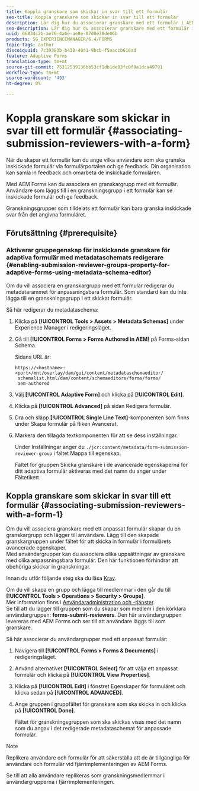 ```yaml
---
title: Koppla granskare som skickar in svar till ett formulär
seo-title: Koppla granskare som skickar in svar till ett formulär
description: Lär dig hur du associerar granskare med ett formulär i AEM Forms. Associerade granskare granskar ett formulär som skickats via formulärportalen.
seo-description: Lär dig hur du associerar granskare med ett formulär i AEM Forms. Associerade granskare granskar ett formulär som skickats via formulärportalen.
uuid: 66834c2b-ae70-4a6e-ae8e-07d0e38de06b
products: SG_EXPERIENCEMANAGER/6.4/FORMS
topic-tags: author
discoiquuid: 7c39383b-b430-40a1-9bcb-f5aaccb616ad
feature: Adaptive Forms
translation-type: tm+mt
source-git-commit: 75312539136bb53cf1db1de03fc0f9a1dca49791
workflow-type: tm+mt
source-wordcount: '493'
ht-degree: 0%

---
```



# Koppla granskare som skickar in svar till ett formulär {#associating-submission-reviewers-with-a-form}

När du skapar ett formulär kan du ange vilka användare som ska granska inskickade formulär via formulärportalen och ge feedback. Din organisation kan samla in feedback och omarbeta de inskickade formulären.

Med AEM Forms kan du associera en granskargrupp med ett formulär. Användare som läggs till i en granskningsgrupp i ett formulär kan se inskickade formulär och ge feedback.

Granskningsgrupper som tilldelats ett formulär kan bara granska inskickade svar från det angivna formuläret.

## Förutsättning {#prerequisite}

### Aktiverar gruppegenskap för inskickande granskare för adaptiva formulär med metadataschemats redigerare {#enabling-submission-reviewer-groups-property-for-adaptive-forms-using-metadata-schema-editor}

Om du vill associera en granskargrupp med ett formulär redigerar du metadatarammet för anpassningsbara formulär. Som standard kan du inte lägga till en granskningsgrupp i ett skickat formulär.

Så här redigerar du metadataschema:

1. Klicka på **[!UICONTROL Tools > Assets > Metadata Schemas]** under Experience Manager i redigeringsläget.
1. Gå till **[!UICONTROL Forms > Forms Authored in AEM]** på Forms-sidan Schema.

   Sidans URL är:

   ```
   https://<hostname>:<port>/mnt/overlay/dam/gui/content/metadataschemaeditor/
    schemalist.html/dam/content/schemaeditors/forms/forms/
    aem-authored
   ```

1. Välj **[!UICONTROL Adaptive Form]** och klicka på **[!UICONTROL Edit]**.
1. Klicka på **[!UICONTROL Advanced]** på sidan Redigera formulär.
1. Dra och släpp **[!UICONTROL Single Line Text]**-komponenten som finns under Skapa formulär på fliken Avancerat.
1. Markera den tillagda textkomponenten för att se dess inställningar.

   Under Inställningar anger du `./jcr:content/metadata/form-submission-reviewer-group` i fältet Mappa till egenskap.

   Fältet för gruppen Skicka granskare i de avancerade egenskaperna för ditt adaptiva formulär aktiveras med det namn du anger under Fältetikett.

## Koppla granskare som skickar in svar till ett formulär {#associating-submission-reviewers-with-a-form-1}

Om du vill associera granskare med ett anpassat formulär skapar du en granskargrupp och lägger till användare. Lägg till den skapade granskargruppen under fältet för att skicka in formulär i formulärets avancerade egenskaper.\
Med användargrupper kan du associera olika uppsättningar av granskare med olika anpassningsbara formulär. Den här funktionen förhindrar att obehöriga skickar in granskningar.

Innan du utför följande steg ska du läsa [Krav](/help/forms/using/adding-reviewers-form.md#prerequisite).

Om du vill skapa en grupp och lägga till medlemmar i den går du till **[!UICONTROL Tools > Operations > Security > Groups]**.\
Mer information finns i [Användaradministration och -tjänster](/help/sites-administering/security.md).\
Se till att du lägger till gruppen som du skapar som medlem i den körklara användargruppen: **forms-submit-reviewers**. Den här användargruppen levereras med AEM Forms och ser till att användare läggs till som granskare.

Så här associerar du användargrupper med ett anpassat formulär:

1. Navigera till **[!UICONTROL Forms > Forms & Documents]** i redigeringsläget.
1. Använd alternativet **[!UICONTROL Select]** för att välja ett anpassat formulär och klicka på **[!UICONTROL View Properties]**.
1. Klicka på **[!UICONTROL Edit]** i fönstret Egenskaper för formuläret och klicka sedan på **[!UICONTROL ADVANCED]**.
1. Ange gruppen i gruppfältet för granskare som ska skicka in och klicka på **[!UICONTROL Done]**.

   Fältet för granskningsgruppen som ska skickas visas med det namn som du angav i det redigerade metadataschemat för anpassade formulär.

>[!NOTE]
>
>Replikera användare och formulär för att säkerställa att de är tillgängliga för användare och formulär vid fjärrimplementeringen av AEM Forms.
>
>Se till att alla användare replikeras som granskningsmedlemmar i användargrupperna i fjärrimplementeringen.

